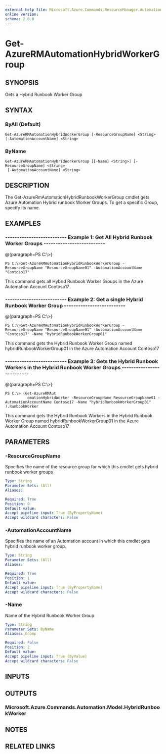 ```yaml
---
external help file: Microsoft.Azure.Commands.ResourceManager.Automation.dll-Help.xml
online version: 
schema: 2.0.0
---
```


# Get-AzureRMAutomationHybridWorkerGroup
## SYNOPSIS
Gets a Hybrid Runbook Worker Group

## SYNTAX

### ByAll (Default)
```
Get-AzureRMAutomationHybridWorkerGroup [-ResourceGroupName] <String> [-AutomationAccountName] <String>
```

### ByName
```
Get-AzureRMAutomationHybridWorkerGroup [[-Name] <String>] [-ResourceGroupName] <String>
 [-AutomationAccountName] <String>
```

## DESCRIPTION
The Get-AzureRmAutomationHybridRunbookWorkerGroup cmdlet gets Azure Automation Hybrid runbook Worker Groups.
To get a specific Group, specify its
        name.

## EXAMPLES

### --------------------------  Example 1: Get All Hybrid Runbook Worker Groups  --------------------------
@{paragraph=PS C:\\\>}

```
PS C:\>Get-AzureRMAutomationHybridRunbookWorkerGroup -ResourceGroupName "ResourceGroupName01" -AutomationAccountName "Contoso17"
```

This command gets all Hybrid Runbook Worker Groups in the Azure Automation Account Contoso17

### --------------------------  Example 2: Get a single Hybrid Runbook Worker Group   --------------------------
@{paragraph=PS C:\\\>}

```
PS C:\>Get-AzureRMAutomationHybridRunbookWorkerGroup -ResourceGroupName "ResourceGroupName01" -AutomationAccountName "Contoso17" -Name "hybridRunbookWorkerGroup01"
```

This command gets the Hybrid Runbook Worker Group named hybridRunbookWorkerGroup01 in the Azure Automation Account Contoso17

### --------------------------  Example 3: Gets the Hybrid Runbook Workers in the Hybrid Runbook Worker Groups  --------------------------
@{paragraph=PS C:\\\>}

```
PS C:\> (Get-AzureRMAut
          omationHybridWorker -ResourceGroupName ResourceGroupName01 -AutomationAccountName Contoso17 -Name "hybridRunbookWorkerGroup01" ).RunbookWorker
```

This command gets the Hybrid Runbook Workers in the Hybrid Runbook Worker Group named hybridRunbookWorkerGroup01 in the Azure Automation Account Contoso17

## PARAMETERS

### -ResourceGroupName
Specifies the name of the resource group for which this cmdlet gets hybrid runbook worker groups

```yaml
Type: String
Parameter Sets: (All)
Aliases: 

Required: True
Position: 0
Default value: 
Accept pipeline input: True (ByPropertyName)
Accept wildcard characters: False
```

### -AutomationAccountName
Specifies the name of an Automation account in which this cmdlet gets hybrid runbook worker group.

```yaml
Type: String
Parameter Sets: (All)
Aliases: 

Required: True
Position: 1
Default value: 
Accept pipeline input: True (ByPropertyName)
Accept wildcard characters: False
```

### -Name
Name of the Hybrid Runbook Worker Group

```yaml
Type: String
Parameter Sets: ByName
Aliases: Group

Required: False
Position: 2
Default value: 
Accept pipeline input: True (ByValue)
Accept wildcard characters: False
```

## INPUTS

## OUTPUTS

### Microsoft.Azure.Commands.Automation.Model.HybridRunbookWorker

## NOTES

## RELATED LINKS

